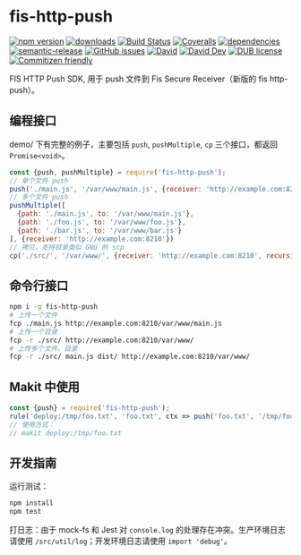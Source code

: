 # fis-http-push
[![npm version](https://img.shields.io/npm/v/fis-http-push.svg)](https://www.npmjs.org/package/fis-http-push)
[![downloads](https://img.shields.io/npm/dm/fis-http-push.svg)](https://www.npmjs.org/package/fis-http-push)
[![Build Status](https://travis-ci.org/searchfe/fis-http-push.svg?branch=master)](https://travis-ci.org/searchfe/fis-http-push)
[![Coveralls](https://img.shields.io/coveralls/searchfe/fis-http-push.svg)](https://coveralls.io/github/searchfe/fis-http-push?branch=master)
[![dependencies](https://img.shields.io/david/searchfe/fis-http-push.svg)](https://david-dm.org/searchfe/fis-http-push)
[![semantic-release](https://img.shields.io/badge/%20%20%F0%9F%93%A6%F0%9F%9A%80-semantic--release-e10079.svg)](https://github.com/searchfe/fis-http-push)
[![GitHub issues](https://img.shields.io/github/issues-closed/searchfe/fis-http-push.svg)](https://github.com/searchfe/fis-http-push/issues)
[![David](https://img.shields.io/david/searchfe/fis-http-push.svg)](https://david-dm.org/searchfe/fis-http-push)
[![David Dev](https://img.shields.io/david/dev/searchfe/fis-http-push.svg)](https://david-dm.org/searchfe/fis-http-push?type=dev)
[![DUB license](https://img.shields.io/dub/l/vibe-d.svg)](https://github.com/searchfe/fis-http-push/blob/master/LICENSE)
[![Commitizen friendly](https://img.shields.io/badge/commitizen-friendly-brightgreen.svg)](https://github.com/angular/angular.js/blob/master/DEVELOPERS.md#commits)

FIS HTTP Push SDK, 用于 push 文件到 Fis Secure Receiver（新版的 fis http-push）。

## 编程接口

demo/ 下有完整的例子，主要包括 `push`, `pushMultiple`, `cp` 三个接口，都返回 `Promise<void>`。

```javascript
const {push, pushMultiple} = require('fis-http-push');
// 单个文件 push
push('./main.js', '/var/www/main.js', {receiver: 'http://example.com:8210'})
// 多个文件 push
pushMultiple([
  {path: './main.js', to: '/var/www/main.js'},
  {path: './foo.js', to: '/var/www/foo.js'},
  {path: './bar.js', to: '/var/www/bar.js'}
], {receiver: 'http://example.com:8210'})
// 拷贝，支持目录类似 GNU 的 scp
cp('./src/', '/var/www/', {receiver: 'http://example.com:8210', recursive: true})
```

## 命令行接口

```bash
npm i -g fis-http-push
# 上传一个文件
fcp ./main.js http://example.com:8210/var/www/main.js
# 上传一个目录
fcp -r ./src/ http://example.com:8210/var/www/
# 上传多个文件、目录
fcp -r ./src/ main.js dist/ http://example.com:8210/var/www/
```

## Makit 中使用

```javascript
const {push} = require('fis-http-push');
rule('deploy:/tmp/foo.txt', 'foo.txt', ctx => push('foo.txt', '/tmp/foo.txt', {receiver: 'http://example.com:8210'}))
// 使用方式：
// makit deploy:/tmp/foo.txt
```

## 开发指南

运行测试：

```bash
npm install
npm test
```

打日志：由于 mock-fs 和 Jest 对 `console.log` 的处理存在冲突。生产环境日志请使用 `/src/util/log`；开发环境日志请使用 `import 'debug'`。
